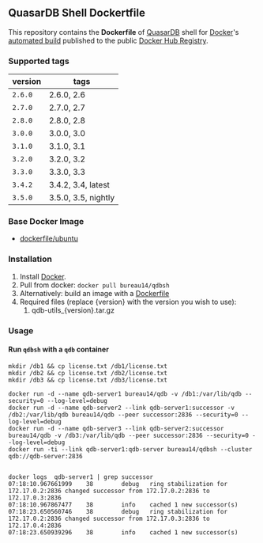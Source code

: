 ## QuasarDB Shell Dockertfile

This repository contains the **Dockerfile** of [QuasarDB](http://www.quasardb.net/) shell for [Docker](https://www.docker.com/)'s [automated build](https://registry.hub.docker.com/u/bureau14/qdbsh/) published to the public [Docker Hub Registry](https://registry.hub.docker.com/).

### Supported tags

|version|tags|
|---|---|
|`2.6.0`|	2.6.0,	2.6|
|`2.7.0`|	2.7.0,	2.7|
|`2.8.0`|	2.8.0,	2.8|
|`3.0.0`|	3.0.0,	3.0|
|`3.1.0`|	3.1.0,	3.1|
|`3.2.0`|	3.2.0,	3.2|
|`3.3.0`|	3.3.0,	3.3|
|`3.4.2`|	3.4.2,	3.4,	latest|
|`3.5.0`|	3.5.0,	3.5,	nightly|


### Base Docker Image

* [dockerfile/ubuntu](http://dockerfile.github.io/#/ubuntu)

### Installation

1. Install [Docker](https://www.docker.com/).
1. Pull from docker: `docker pull bureau14/qdbsh`
1. Alternatively: build an image with a [Dockerfile](https://hub.docker.com/r/bureau14/qdbsh/~/dockerfile/)
1. Required files (replace {version} with the version you wish to use):
	1. qdb-utils_{version}.tar.gz

### Usage

#### Run `qdbsh` with a `qdb` container

    mkdir /db1 && cp license.txt /db1/license.txt
    mkdir /db2 && cp license.txt /db2/license.txt
    mkdir /db3 && cp license.txt /db3/license.txt

    docker run -d --name qdb-server1 bureau14/qdb -v /db1:/var/lib/qdb --security=0 --log-level=debug
    docker run -d --name qdb-server2 --link qdb-server1:successor -v /db2:/var/lib/qdb bureau14/qdb --peer successor:2836 --security=0 --log-level=debug
    docker run -d --name qdb-server3 --link qdb-server2:successor bureau14/qdb -v /db3:/var/lib/qdb --peer successor:2836 --security=0 --log-level=debug
    docker run -ti --link qdb-server1:qdb-server bureau14/qdbsh --cluster qdb://qdb-server:2836


    docker logs  qdb-server1 | grep successor
    07:18:10.967661999    38        debug   ring stabilization for 172.17.0.2:2836 changed successor from 172.17.0.2:2836 to 172.17.0.3:2836
    07:18:10.967867477    38        info    cached 1 new successor(s)
    07:18:23.650560746    38        debug   ring stabilization for 172.17.0.2:2836 changed successor from 172.17.0.3:2836 to 172.17.0.4:2836
    07:18:23.650939296    38        info    cached 1 new successor(s)
